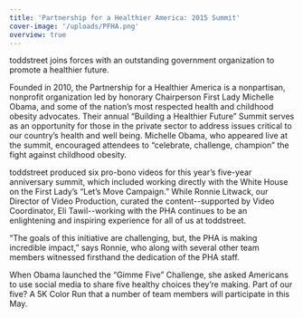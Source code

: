 ```yaml
---
title: 'Partnership for a Healthier America: 2015 Summit'
cover-image: '/uploads/PFHA.png'
overview: true
---
```


toddstreet joins forces with an outstanding government organization to promote a healthier future.

Founded in 2010, the Partnership for a Healthier America is a nonpartisan, nonprofit organization led by honorary Chairperson First Lady Michelle Obama, and some of the nation’s most respected health and childhood obesity advocates. Their annual “Building a Healthier Future” Summit serves as an opportunity for those in the private sector to address issues critical to our country’s health and well being.
Michelle Obama, who appeared live at the summit, encouraged attendees to “celebrate, challenge, champion” the fight against childhood obesity.

toddstreet produced six pro-bono videos for this year’s five-year anniversary summit, which included working directly with the White House on the First Lady’s “Let’s Move Campaign.” While Ronnie Litwack, our Director of Video Production, curated the content--supported by Video Coordinator, Eli Tawil--working with the PHA continues to be an enlightening and inspiring experience for all of us at toddstreet.

“The goals of this initiative are challenging, but, the PHA is making incredible impact,” says Ronnie, who along with several other team members witnessed firsthand the dedication of the PHA staff.

When Obama launched the “Gimme Five” Challenge, she asked Americans to use social media to share five healthy choices they’re making. Part of our five? A 5K Color Run that a number of team members will participate in this May.
